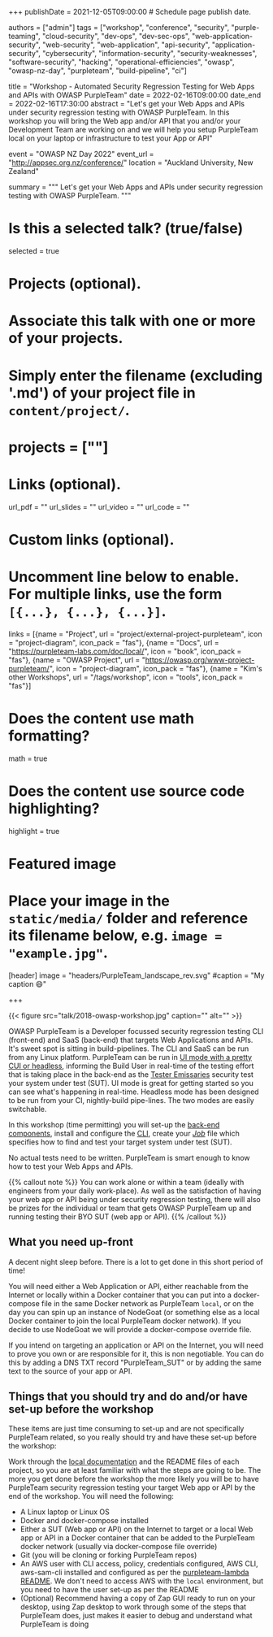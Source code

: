 +++
publishDate = 2021-12-05T09:00:00  # Schedule page publish date.

authors = ["admin"]
tags = ["workshop", "conference", "security", "purple-teaming", "cloud-security", "dev-ops", "dev-sec-ops", "web-application-security", "web-security", "web-application", "api-security", "application-security", "cybersecurity", "information-security", "security-weaknesses", "software-security", "hacking", "operational-efficiencies", "owasp", "owasp-nz-day", "purpleteam", "build-pipeline", "ci"]

title = "Workshop - Automated Security Regression Testing for Web Apps and APIs with OWASP PurpleTeam"
date = 2022-02-16T09:00:00
date_end = 2022-02-16T17:30:00
abstract = "Let's get your Web Apps and APIs under security regression testing with OWASP PurpleTeam. In this workshop you will bring the Web app and/or API that you and/or your Development Team are working on and we will help you setup PurpleTeam local on your laptop or infrastructure to test your App or API"

event = "OWASP NZ Day 2022"
event_url = "http://appsec.org.nz/conference/"
location = "Auckland University, New Zealand"

summary = """
Let's get your Web Apps and APIs under security regression testing with OWASP PurpleTeam.
"""

# Is this a selected talk? (true/false)
selected = true

# Projects (optional).
#   Associate this talk with one or more of your projects.
#   Simply enter the filename (excluding '.md') of your project file in `content/project/`.
# projects = [""]

# Links (optional).
url_pdf = ""
url_slides = ""
url_video = ""
url_code = ""

# Custom links (optional).
#   Uncomment line below to enable. For multiple links, use the form `[{...}, {...}, {...}]`.
links = [{name = "Project", url = "project/external-project-purpleteam", icon = "project-diagram", icon_pack = "fas"}, {name = "Docs", url = "https://purpleteam-labs.com/doc/local/", icon = "book", icon_pack = "fas"}, {name = "OWASP Project", url = "https://owasp.org/www-project-purpleteam/", icon = "project-diagram", icon_pack = "fas"}, {name = "Kim's other Workshops", url = "/tags/workshop", icon = "tools", icon_pack = "fas"}]


# Does the content use math formatting?
math = true

# Does the content use source code highlighting?
highlight = true

# Featured image
# Place your image in the `static/media/` folder and reference its filename below, e.g. `image = "example.jpg"`.
[header]
image = "headers/PurpleTeam_landscape_rev.svg"
#caption = "My caption :smile:"

+++

{{< figure src="talk/2018-owasp-workshop.jpg" caption="" alt="" >}}


OWASP PurpleTeam is a Developer focussed security regression testing CLI (front-end) and SaaS (back-end) that targets Web Applications and APIs. It's sweet spot is sitting in build-pipelines.
The CLI and SaaS can be run from any Linux platform.
PurpleTeam can be run in [UI mode with a pretty CUI or headless](https://github.com/purpleteam-labs/purpleteam#ui), informing the Build User in real-time of the testing effort that is taking place in the back-end as the [Tester Emissaries](https://purpleteam-labs.com/doc/definitions/) security test your system under test (SUT).
UI mode is great for getting started so you can see what's happening in real-time.
Headless mode has been designed to be run from your CI, nightly-build pipe-lines.
The two modes are easily switchable.

In this workshop (time permitting) you will set-up the [back-end components](https://purpleteam-labs.com/doc/local/set-up/#purpleteam-local-architecture), install and configure the [CLI](https://github.com/purpleteam-labs/purpleteam), create your [_Job_](https://purpleteam-labs.com/doc/jobfile/) file which specifies how to find and test your target system under test (SUT).

No actual tests need to be written. PurpleTeam is smart enough to know how to test your Web Apps and APIs.

{{% callout note %}}
You can work alone or within a team (ideally with engineers from your daily work-place). As well as the satisfaction of having your web app or API being under security regression testing, there will also be prizes for the individual or team that gets OWASP PurpleTeam up and running testing their BYO SUT (web app or API).
{{% /callout %}}

## What you need up-front

A decent night sleep before. There is a lot to get done in this short period of time!

You will need either a Web Application or API, either reachable from the Internet or locally within a Docker container that you can put into a docker-compose file in the same Docker network as PurpleTeam `local`, or on the day you can spin up an instance of NodeGoat (or something else as a local Docker container to join the local PurpleTeam docker network). If you decide to use NodeGoat we will provide a docker-compose override file.

If you intend on targeting an application or API on the Internet, you will need to prove you own or are responsible for it, this is non negotiable. You can do this by adding a DNS TXT record "PurpleTeam_SUT" or by adding the same text to the source of your app or API.

## Things that you should try and do and/or have set-up before the workshop

These items are just time consuming to set-up and are not specifically PurpleTeam related, so you really should try and have these set-up before the workshop:

Work through the [local documentation](https://purpleteam-labs.com/doc/local/set-up/) and the README files of each project, so you are at least familiar with what the steps are going to be. The more you get done before the workshop the more likely you will be to have PurpleTeam security regression testing your target Web app or API by the end of the workshop. You will need the following:

* A Linux laptop or Linux OS 
* Docker and docker-compose installed
* Either a SUT (Web app or API) on the Internet to target or a local Web app or API in a Docker container that can be added to the PurpleTeam docker network (usually via docker-compose file override)
* Git (you will be cloning or forking PurpleTeam repos)
* An AWS user with CLI access, policy, credentials configured, AWS CLI, aws-sam-cli installed and configured as per the [purpleteam-lambda README](https://github.com/purpleteam-labs/purpleteam-lambda). We don't need to access AWS with the `local` environment, but you need to have the user set-up as per the README
* (Optional) Recommend having a copy of Zap GUI ready to run on your desktop, using Zap desktop to work through some of the steps that PurpleTeam does, just makes it easier to debug and understand what PurpleTeam is doing

